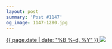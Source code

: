 ```yaml
---
layout: post
summary: 'Post #1147'
og_image: 1147-1280.jpg
---
```


<p>
 <time>
  <a href="/1147">
   {{ page.date | date: "%B %-d, %Y" }}
  </a>
 </time>
 <a href="/1147">
  <img data-taken="4/26/2020" sizes="(min-width: 700px) 50vw, calc(100vw - 2rem)" src="{{ site.assets_url }}/1147-640.jpg" srcset="{{ site.assets_url }}/1147-320.jpg 320w, {{ site.assets_url }}/1147-640.jpg 640w, {{ site.assets_url }}/1147-960.jpg 960w, {{ site.assets_url }}/1147-1280.jpg 1280w"/>
 </a>
</p>

